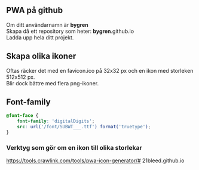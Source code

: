 ## PWA på github 

Om ditt användarnamn är **bygren**  
Skapa då ett repository som heter: **bygren**.github.io  
Ladda upp hela ditt projekt.  

## Skapa olika ikoner
Oftas räcker det med en favicon.ico på 32x32 px och en ikon med storleken 512x512 px.  
Blir dock bättre med flera png-ikoner.  

## Font-family

```css
@font-face {
    font-family: 'digitalDigits';
    src: url('/font/SUBWT___.ttf') format('truetype');
}
```

### Verktyg som gör om en ikon till olika storlekar

https://tools.crawlink.com/tools/pwa-icon-generator/# 21bleed.github.io
